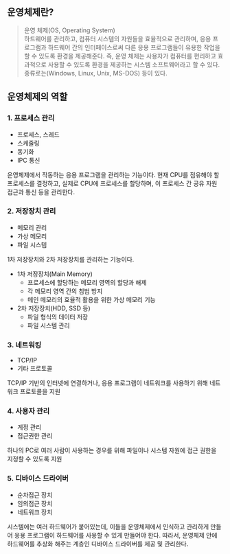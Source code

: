 ## 운영체제란?

> 운영 체제(OS, Operating System) \
> 하드웨어를 관리하고, 컴퓨터 시스템의 자원들을 효율적으로 관리하며, 응용 프로그램과 하드웨어 간의 인터페이스로써 다른 응용 프로그램들이 유용한 작업을 할 수 있도록 환경을 제공해준다.
> 즉, 운영 체제는 사용자가 컴퓨터를 편리하고 효과적으로 사용할 수 있도록 환경을 제공하는 시스템 소프트웨어라고 할 수 있다.
> 종류로는(Windows, Linux, Unix, MS-DOS) 등이 있다.

## 운영체제의 역할

### 1. 프로세스 관리

- 프로세스, 스레드
- 스케줄링
- 동기화
- IPC 통신

운영체제에서 작동하는 응용 프로그램을 관리하는 기능이다.
현재 CPU를 점유해야 할 프로세스를 결정하고, 실제로 CPU에 프로세스를 할당하며, 이 프로세스 간 공유 자원 접근과 통신 등을 관리한다.

### 2. 저장장치 관리

- 메모리 관리
- 가상 메모리
- 파일 시스템

1차 저장장치와 2차 저장장치를 관리하는 기능이다.

- 1차 저장장치(Main Memory)
  - 프로세스에 할당하는 메모리 영역의 할당과 해제
  - 각 메모리 영역 간의 침범 방지
  - 메인 메모리의 효율적 활용을 위한 가상 메모리 기능
- 2차 저장장치(HDD, SSD 등)
  - 파일 형식의 데이터 저장
  - 파일 시스템 관리

### 3. 네트워킹

- TCP/IP
- 기타 프로토콜

TCP/IP 기반의 인터넷에 연결하거나, 응용 프로그램이 네트워크를 사용하기 위해 네트워크 프로토콜을 지원

### 4. 사용자 관리

- 계정 관리
- 접근권한 관리

하나의 PC로 여러 사람이 사용하는 경우를 위해 파일이나 시스템 자원에 접근 권한을 지정할 수 있도록 지원

### 5. 디바이스 드라이버

- 순차접근 장치
- 임의접근 장치
- 네트워크 장치

시스템에는 여러 하드웨어가 붙어있는데, 이들을 운영체제에서 인식하고 관리하게 만들어 응용 프로그램이 하드웨어를 사용할 수 있게 만들어야 한다.
따라서, 운영체제 안에 하드웨어를 추상화 해주는 계층인 디바이스 드라이버를 제공 및 관리한다.
